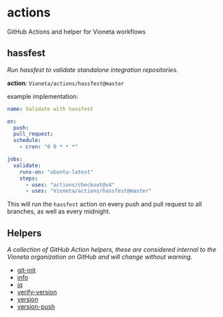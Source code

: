 # actions

GitHub Actions and helper for Vioneta workflows

## hassfest

_Run hassfest to validate standalone integration repositories._

**action**: `Vioneta/actions/hassfest@master`

example implementation:

```yaml
name: Validate with hassfest

on:
  push:
  pull_request:
  schedule:
    - cron: "0 0 * * *"

jobs:
  validate:
    runs-on: "ubuntu-latest"
    steps:
      - uses: "actions/checkout@v4"
      - uses: "Vioneta/actions/hassfest@master"
```

This will run the `hassfest` action on every push and pull request to all branches, as well as every midnight.

## Helpers

_A collection of GitHub Action helpers, these are considered internal to the Vioneta organization on GitHub and will change without warning._

- [git-init](./helpers/git-init/action.yml)
- [info](./helpers/info/action.yml)
- [jq](./helpers/jq/action.yml)
- [verify-version](./helpers/verify-version/action.yml)
- [version](./helpers/version/action.yml)
- [version-push](./helpers/version-push/action.yml)
